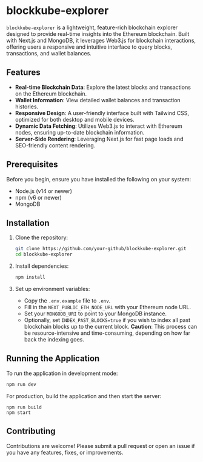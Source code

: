 # blockkube-explorer

`blockkube-explorer` is a lightweight, feature-rich blockchain explorer designed to provide real-time insights into the Ethereum blockchain. Built with Next.js and MongoDB, it leverages Web3.js for blockchain interactions, offering users a responsive and intuitive interface to query blocks, transactions, and wallet balances.

## Features

- **Real-time Blockchain Data**: Explore the latest blocks and transactions on the Ethereum blockchain.
- **Wallet Information**: View detailed wallet balances and transaction histories.
- **Responsive Design**: A user-friendly interface built with Tailwind CSS, optimized for both desktop and mobile devices.
- **Dynamic Data Fetching**: Utilizes Web3.js to interact with Ethereum nodes, ensuring up-to-date blockchain information.
- **Server-Side Rendering**: Leveraging Next.js for fast page loads and SEO-friendly content rendering.

## Prerequisites

Before you begin, ensure you have installed the following on your system:

- Node.js (v14 or newer)
- npm (v6 or newer)
- MongoDB

## Installation

1. Clone the repository:

   ```bash
   git clone https://github.com/your-github/blockkube-explorer.git
   cd blockkube-explorer
   ```
2. Install dependencies:

   ```bash
   npm install
   ```
3. Set up environment variables:
   - Copy the `.env.example` file to `.env`.
   - Fill in the `NEXT_PUBLIC_ETH_NODE_URL` with your Ethereum node URL.
   - Set your `MONGODB_URI` to point to your MongoDB instance.
   - Optionally, set `INDEX_PAST_BLOCKS=true` if you wish to index all past blockchain blocks up to the current block. **Caution**: This process can be resource-intensive and time-consuming, depending on how far back the indexing goes.

## Running the Application

To run the application in development mode:

```bash
npm run dev
```

For production, build the application and then start the server:

```
npm run build
npm start
```

## Contributing

Contributions are welcome! Please submit a pull request or open an issue if you have any features, fixes, or improvements.
